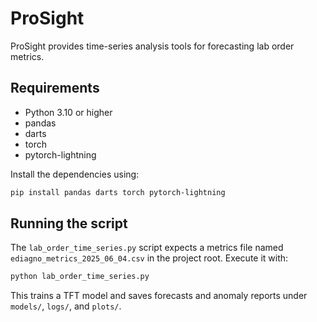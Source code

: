 # ProSight

ProSight provides time-series analysis tools for forecasting lab order metrics.

## Requirements
- Python 3.10 or higher
- pandas
- darts
- torch
- pytorch-lightning

Install the dependencies using:
```bash
pip install pandas darts torch pytorch-lightning
```

## Running the script

The `lab_order_time_series.py` script expects a metrics file named
`ediagno_metrics_2025_06_04.csv` in the project root. Execute it with:
```bash
python lab_order_time_series.py
```
This trains a TFT model and saves forecasts and anomaly reports under `models/`,
`logs/`, and `plots/`.
